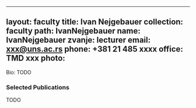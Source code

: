 
---
layout: faculty
title: Ivan Nejgebauer
collection: faculty
path: IvanNejgebauer
name: IvanNejgebauer
zvanje: lecturer
email: xxx@uns.ac.rs
phone: +381 21 485 xxxx
office: TMD xxx
photo: 
---

Bio: TODO

### Selected Publications

TODO

